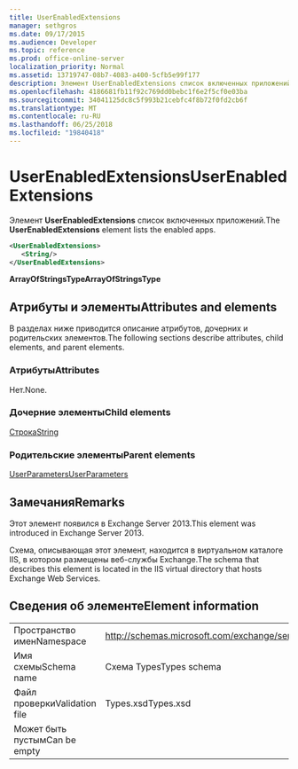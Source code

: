 ```yaml
---
title: UserEnabledExtensions
manager: sethgros
ms.date: 09/17/2015
ms.audience: Developer
ms.topic: reference
ms.prod: office-online-server
localization_priority: Normal
ms.assetid: 13719747-08b7-4083-a400-5cfb5e99f177
description: Элемент UserEnabledExtensions список включенных приложений.
ms.openlocfilehash: 4186681fb11f92c769dd0bebc1f6e2f5cf0e03ba
ms.sourcegitcommit: 34041125dc8c5f993b21cebfc4f8b72f0fd2cb6f
ms.translationtype: MT
ms.contentlocale: ru-RU
ms.lasthandoff: 06/25/2018
ms.locfileid: "19840418"
---
```

# <a name="userenabledextensions"></a><span data-ttu-id="8b3d8-103">UserEnabledExtensions</span><span class="sxs-lookup"><span data-stu-id="8b3d8-103">UserEnabledExtensions</span></span>

<span data-ttu-id="8b3d8-104">Элемент **UserEnabledExtensions** список включенных приложений.</span><span class="sxs-lookup"><span data-stu-id="8b3d8-104">The **UserEnabledExtensions** element lists the enabled apps.</span></span> 
  
```XML
<UserEnabledExtensions>
   <String/>
</UserEnabledExtensions>
```

 <span data-ttu-id="8b3d8-105">**ArrayOfStringsType**</span><span class="sxs-lookup"><span data-stu-id="8b3d8-105">**ArrayOfStringsType**</span></span>
## <a name="attributes-and-elements"></a><span data-ttu-id="8b3d8-106">Атрибуты и элементы</span><span class="sxs-lookup"><span data-stu-id="8b3d8-106">Attributes and elements</span></span>

<span data-ttu-id="8b3d8-107">В разделах ниже приводится описание атрибутов, дочерних и родительских элементов.</span><span class="sxs-lookup"><span data-stu-id="8b3d8-107">The following sections describe attributes, child elements, and parent elements.</span></span>
  
### <a name="attributes"></a><span data-ttu-id="8b3d8-108">Атрибуты</span><span class="sxs-lookup"><span data-stu-id="8b3d8-108">Attributes</span></span>

<span data-ttu-id="8b3d8-109">Нет.</span><span class="sxs-lookup"><span data-stu-id="8b3d8-109">None.</span></span>
  
### <a name="child-elements"></a><span data-ttu-id="8b3d8-110">Дочерние элементы</span><span class="sxs-lookup"><span data-stu-id="8b3d8-110">Child elements</span></span>

[<span data-ttu-id="8b3d8-111">Строка</span><span class="sxs-lookup"><span data-stu-id="8b3d8-111">String</span></span>](string.md)
  
### <a name="parent-elements"></a><span data-ttu-id="8b3d8-112">Родительские элементы</span><span class="sxs-lookup"><span data-stu-id="8b3d8-112">Parent elements</span></span>

[<span data-ttu-id="8b3d8-113">UserParameters</span><span class="sxs-lookup"><span data-stu-id="8b3d8-113">UserParameters</span></span>](userparameters.md)
  
## <a name="remarks"></a><span data-ttu-id="8b3d8-114">Замечания</span><span class="sxs-lookup"><span data-stu-id="8b3d8-114">Remarks</span></span>

<span data-ttu-id="8b3d8-115">Этот элемент появился в Exchange Server 2013.</span><span class="sxs-lookup"><span data-stu-id="8b3d8-115">This element was introduced in Exchange Server 2013.</span></span>
  
<span data-ttu-id="8b3d8-116">Схема, описывающая этот элемент, находится в виртуальном каталоге IIS, в котором размещены веб-службы Exchange.</span><span class="sxs-lookup"><span data-stu-id="8b3d8-116">The schema that describes this element is located in the IIS virtual directory that hosts Exchange Web Services.</span></span>
  
## <a name="element-information"></a><span data-ttu-id="8b3d8-117">Сведения об элементе</span><span class="sxs-lookup"><span data-stu-id="8b3d8-117">Element information</span></span>

|||
|:-----|:-----|
|<span data-ttu-id="8b3d8-118">Пространство имен</span><span class="sxs-lookup"><span data-stu-id="8b3d8-118">Namespace</span></span>  <br/> |http://schemas.microsoft.com/exchange/services/2006/types  <br/> |
|<span data-ttu-id="8b3d8-119">Имя схемы</span><span class="sxs-lookup"><span data-stu-id="8b3d8-119">Schema name</span></span>  <br/> |<span data-ttu-id="8b3d8-120">Схема Types</span><span class="sxs-lookup"><span data-stu-id="8b3d8-120">Types schema</span></span>  <br/> |
|<span data-ttu-id="8b3d8-121">Файл проверки</span><span class="sxs-lookup"><span data-stu-id="8b3d8-121">Validation file</span></span>  <br/> |<span data-ttu-id="8b3d8-122">Types.xsd</span><span class="sxs-lookup"><span data-stu-id="8b3d8-122">Types.xsd</span></span>  <br/> |
|<span data-ttu-id="8b3d8-123">Может быть пустым</span><span class="sxs-lookup"><span data-stu-id="8b3d8-123">Can be empty</span></span>  <br/> ||
   

